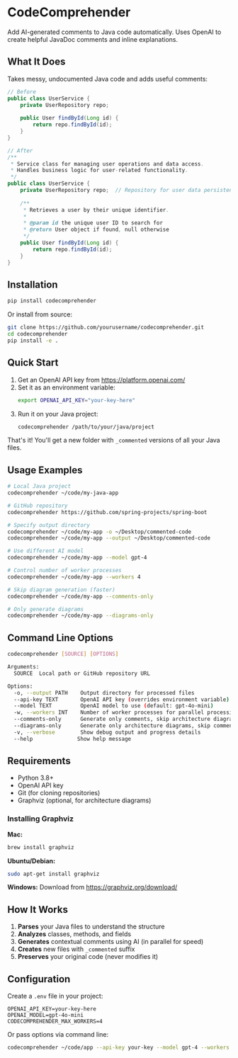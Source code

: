 # CodeComprehender

Add AI-generated comments to Java code automatically. Uses OpenAI to create helpful JavaDoc comments and inline explanations.

## What It Does

Takes messy, undocumented Java code and adds useful comments:

```java
// Before
public class UserService {
    private UserRepository repo;
    
    public User findById(Long id) {
        return repo.findById(id);
    }
}

// After  
/**
 * Service class for managing user operations and data access.
 * Handles business logic for user-related functionality.
 */
public class UserService {
    private UserRepository repo;  // Repository for user data persistence
    
    /**
     * Retrieves a user by their unique identifier.
     * 
     * @param id the unique user ID to search for
     * @return User object if found, null otherwise
     */
    public User findById(Long id) {
        return repo.findById(id);
    }
}
```

## Installation

```bash
pip install codecomprehender
```

Or install from source:

```bash
git clone https://github.com/yourusername/codecomprehender.git
cd codecomprehender
pip install -e .
```

## Quick Start

1. Get an OpenAI API key from https://platform.openai.com/
2. Set it as an environment variable:
   ```bash
   export OPENAI_API_KEY="your-key-here"
   ```
3. Run it on your Java project:
   ```bash
   codecomprehender /path/to/your/java/project
   ```

That's it! You'll get a new folder with `_commented` versions of all your Java files.

## Usage Examples

```bash
# Local Java project
codecomprehender ~/code/my-java-app

# GitHub repository
codecomprehender https://github.com/spring-projects/spring-boot

# Specify output directory
codecomprehender ~/code/my-app -o ~/Desktop/commented-code
codecomprehender ~/code/my-app --output ~/Desktop/commented-code

# Use different AI model
codecomprehender ~/code/my-app --model gpt-4

# Control number of worker processes
codecomprehender ~/code/my-app --workers 4

# Skip diagram generation (faster)
codecomprehender ~/code/my-app --comments-only

# Only generate diagrams
codecomprehender ~/code/my-app --diagrams-only
```

## Command Line Options

```bash
codecomprehender [SOURCE] [OPTIONS]

Arguments:
  SOURCE  Local path or GitHub repository URL

Options:
  -o, --output PATH    Output directory for processed files
  --api-key TEXT       OpenAI API key (overrides environment variable)
  --model TEXT         OpenAI model to use (default: gpt-4o-mini)
  -w, --workers INT    Number of worker processes for parallel processing
  --comments-only      Generate only comments, skip architecture diagrams
  --diagrams-only      Generate only architecture diagrams, skip comments
  -v, --verbose        Show debug output and progress details
  --help              Show help message
```

## Requirements

- Python 3.8+
- OpenAI API key
- Git (for cloning repositories)
- Graphviz (optional, for architecture diagrams)

### Installing Graphviz

**Mac:**
```bash
brew install graphviz
```

**Ubuntu/Debian:**
```bash
sudo apt-get install graphviz
```

**Windows:**
Download from https://graphviz.org/download/

## How It Works

1. **Parses** your Java files to understand the structure
2. **Analyzes** classes, methods, and fields 
3. **Generates** contextual comments using AI (in parallel for speed)
4. **Creates** new files with `_commented` suffix
5. **Preserves** your original code (never modifies it)

## Configuration

Create a `.env` file in your project:

```env
OPENAI_API_KEY=your-key-here
OPENAI_MODEL=gpt-4o-mini
CODECOMPREHENDER_MAX_WORKERS=4
```

Or pass options via command line:

```bash
codecomprehender ~/code/app --api-key your-key --model gpt-4 --workers 8
```

